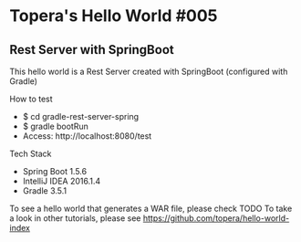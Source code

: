 # Topera's Hello World #005
## Rest Server with SpringBoot
This hello world is a Rest Server created with SpringBoot (configured with Gradle)

How to test
* $ cd gradle-rest-server-spring
* $ gradle bootRun
* Access: http://localhost:8080/test

Tech Stack
* Spring Boot 1.5.6
* IntelliJ IDEA 2016.1.4
* Gradle 3.5.1

To see a hello world that generates a WAR file, please check TODO
To take a look in other tutorials, please see https://github.com/topera/hello-world-index
